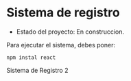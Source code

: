 <h1> Sistema de registro </h1>

- Estado del proyecto: En construccion.

Para ejecutar el sistema, debes poner:

```npm instal react```

Sistema de Registro 2
